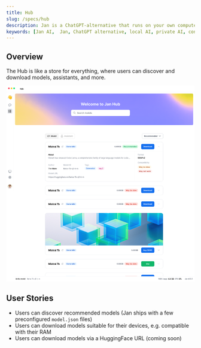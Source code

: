 ```yaml
---
title: Hub
slug: /specs/hub
description: Jan is a ChatGPT-alternative that runs on your own computer, with a local API server.
keywords: [Jan AI,  Jan, ChatGPT alternative, local AI, private AI, conversational AI, no-subscription fee, large language model ]
---
```


## Overview

The Hub is like a store for everything, where users can discover and download models, assistants, and more.

![alt text](../img/hub-screen.png)

## User Stories

<!-- Can also be used as a QA Checklist -->

- Users can discover recommended models (Jan ships with a few preconfigured `model.json` files)
- Users can download models suitable for their devices, e.g. compatible with their RAM
- Users can download models via a HuggingFace URL (coming soon)
